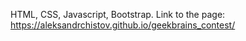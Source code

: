 HTML, CSS, Javascript, Bootstrap. 
Link to the page: <a href="https://aleksandrchistov.github.io/geekbrains_contest/">https://aleksandrchistov.github.io/geekbrains_contest/</a>

